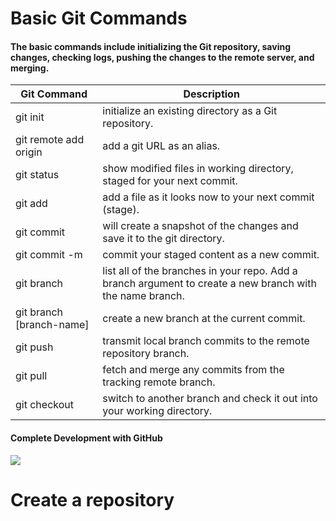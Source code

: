 # Basic Git Commands
#### The basic commands include initializing the Git repository, saving changes, checking logs, pushing the changes to the remote server, and merging. 
| **Git Command**          | **Description**                                                                                           |
|--------------------------|-----------------------------------------------------------------------------------------------------------|
| git init                 | initialize an existing directory as a Git repository.                                                     |
| git remote add origin    | add a git URL as an alias.                                                                                |
| git status               | show modified files in working directory, staged for your next commit.                                    |
| git add                  | add a file as it looks now to your next commit (stage).                                                   |
| git commit               | will create a snapshot of the changes and save it to the git directory.                                   |
| git commit -m            | commit your staged content as a new commit.                                                               |
| git branch               | list all of the branches in your repo. Add a branch argument to create a new branch with the name branch. |
| git branch [branch-name] | create a new branch at the current commit.                                                                |
| git push                 | transmit local branch commits to the remote repository branch.                                            |
| git pull                 | fetch and merge any commits from the tracking remote branch.                                              |
| git checkout             | switch to another branch and check it out into your working directory.                                    |

#### Complete Development with GitHub
<img src="/Users/mariatheresacostales/Desktop/image10_1a4384e5fa.png"/>

# Create a repository

